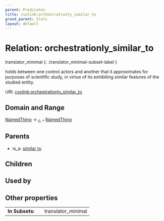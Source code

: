 ```yaml
---
parent: Predicates
title: csolink:orchestrationly_similar_to
grand_parent: Slots
layout: default
---
```


# Relation: orchestrationly_similar_to

translator_minimal
{: .translator_minimal-subset-label }


holds between one control actors and another that it approximates for purposes of scientific study, in virtue of its exhibiting similar features of the studied entity.

URI: [csolink:orchestrationly_similar_to](https://w3id.org/csolink/vocab/orchestrationly_similar_to)

## Domain and Range

[NamedThing](NamedThing.md) ->  <sub>0..*</sub> [NamedThing](NamedThing.md)

## Parents

 *  is_a: [similar to](similar_to.md)

## Children


## Used by


## Other properties

|  |  |  |
| --- | --- | --- |
| **In Subsets:** | | translator_minimal |


